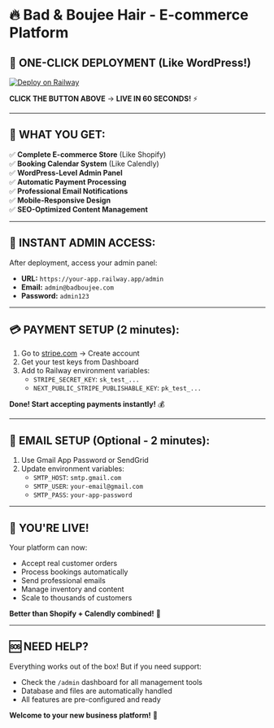# 🔥 Bad & Boujee Hair - E-commerce Platform

## 🚀 **ONE-CLICK DEPLOYMENT** (Like WordPress!)

[![Deploy on Railway](https://railway.app/button.svg)](https://railway.app/template/github/emmron/boujeehair)

**CLICK THE BUTTON ABOVE** → **LIVE IN 60 SECONDS!** ⚡

---

## 🎯 **WHAT YOU GET:**

✅ **Complete E-commerce Store** (Like Shopify)  
✅ **Booking Calendar System** (Like Calendly)  
✅ **WordPress-Level Admin Panel**  
✅ **Automatic Payment Processing**  
✅ **Professional Email Notifications**  
✅ **Mobile-Responsive Design**  
✅ **SEO-Optimized Content Management**  

---

## 🔑 **INSTANT ADMIN ACCESS:**

After deployment, access your admin panel:

- **URL:** `https://your-app.railway.app/admin`
- **Email:** `admin@badboujee.com`  
- **Password:** `admin123`

---

## 💳 **PAYMENT SETUP** (2 minutes):

1. Go to [stripe.com](https://stripe.com) → Create account
2. Get your test keys from Dashboard
3. Add to Railway environment variables:
   - `STRIPE_SECRET_KEY`: `sk_test_...`
   - `NEXT_PUBLIC_STRIPE_PUBLISHABLE_KEY`: `pk_test_...`

**Done! Start accepting payments instantly!** 💰

---

## 📧 **EMAIL SETUP** (Optional - 2 minutes):

1. Use Gmail App Password or SendGrid
2. Update environment variables:
   - `SMTP_HOST`: `smtp.gmail.com`
   - `SMTP_USER`: `your-email@gmail.com`
   - `SMTP_PASS`: `your-app-password`

---

## 🎉 **YOU'RE LIVE!**

Your platform can now:
- Accept real customer orders
- Process bookings automatically  
- Send professional emails
- Manage inventory and content
- Scale to thousands of customers

**Better than Shopify + Calendly combined!** 🚀

---

## 🆘 **NEED HELP?**

Everything works out of the box! But if you need support:
- Check the `/admin` dashboard for all management tools
- Database and files are automatically handled
- All features are pre-configured and ready

**Welcome to your new business platform!** 🎯

